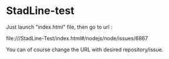 # StadLine-test

Just launch "index.html" file, then go to url :

file:///StadLine-Test/index.html#/nodejs/node/issues/6867

You can of course change the URL with desired repository/issue.
